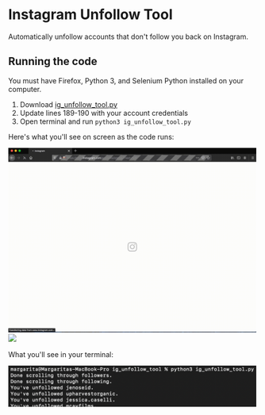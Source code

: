 # Instagram Unfollow Tool
Automatically unfollow accounts that don't follow you back on Instagram. 

## Running the code
You must have Firefox, Python 3, and Selenium Python installed on your computer. 

1) Download [ig_unfollow_tool.py](ig_unfollow_tool.py)
2) Update lines 189-190 with your account credentials 
3) Open terminal and run ```python3 ig_unfollow_tool.py```

Here's what you'll see on screen as the code runs:

<img src="media/login_and_get_followers.gif" width = 500> 
<img src="media/unfollow.gif" width = 500> 

What you'll see in your terminal:

<img src="media/terminal.png" width = 500> 
